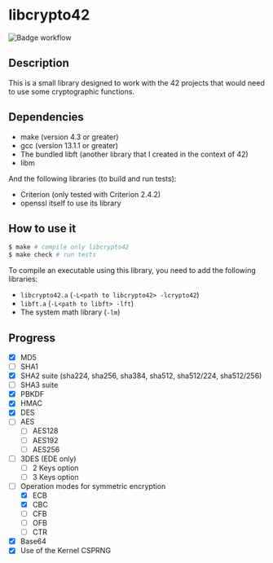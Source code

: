 # libcrypto42

![Badge workflow](https://github.com/PatateDu609/libcrypto42/actions/workflows/tests.yml/badge.svg)

## Description

This is a small library designed to work with the 42 projects that would need to use some cryptographic functions.

## Dependencies

+ make (version 4.3 or greater)
+ gcc (version 13.1.1 or greater)
+ The bundled libft (another library that I created in the context of 42)
+ libm

And the following libraries (to build and run tests):

+ Criterion (only tested with Criterion 2.4.2)
+ openssl itself to use its library

## How to use it

```bash
$ make # compile only libcrypto42
$ make check # run tests
```

To compile an executable using this library, you need to add the following libraries:

+ `libcrypto42.a` (`-L<path to libcrypto42> -lcrypto42`)
+ `libft.a` (`-L<path to libft> -lft`)
+ The system math library (`-lm`)

## Progress

+ [x] MD5
+ [ ] SHA1
+ [x] SHA2 suite (sha224, sha256, sha384, sha512, sha512/224, sha512/256)
+ [ ] SHA3 suite
+ [x] PBKDF
+ [x] HMAC
+ [x] DES
+ [ ] AES
    + [ ] AES128
    + [ ] AES192
    + [ ] AES256
+ [ ] 3DES (EDE only)
    + [ ] 2 Keys option
    + [ ] 3 Keys option
+ [ ] Operation modes for symmetric encryption
    + [x] ECB
    + [x] CBC
    + [ ] CFB
    + [ ] OFB
    + [ ] CTR
+ [x] Base64
+ [x] Use of the Kernel CSPRNG
